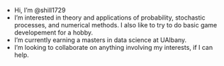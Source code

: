 - Hi, I’m @shill1729
- I’m interested in theory and applications of probability, stochastic processes, and numerical methods. I also like to try to do basic game developement for a hobby.
- I’m currently earning a masters in data science at UAlbany.
- I’m looking to collaborate on anything involving my interests, if I can help.

<!---
shill1729/shill1729 is a ✨ special ✨ repository because its `README.md` (this file) appears on your GitHub profile.
You can click the Preview link to take a look at your changes.
--->
